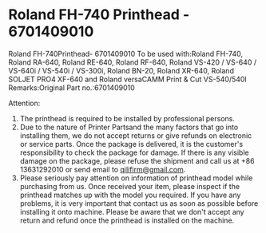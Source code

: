 # Roland FH-740 Printhead - 6701409010

Roland FH-740Printhead- 6701409010
To be used with:Roland FH-740, Roland RA-640, Roland RE-640, Roland RF-640, Roland VS-420 / VS-640 / VS-640i / VS-540i / VS-300i, Roland BN-20, Roland XR-640, Roland SOLJET PRO4 XF-640 and Roland versaCAMM Print & Cut VS-540/540I
Remarks:Original
Part no.:6701409010

Attention:
1. The printhead is required to be installed by professional persons.
2. Due to the nature of Printer Partsand the many factors that go into installing them, we do not accept returns or give refunds on electronic or service parts. Once the package is delivered, it is the customer's responsibility to check the package for damage. If there is any visible damage on the package, please refuse the shipment and call us at +86 13631292010 or send email to qilifirm@gmail.com.
3. Please seriously pay attention on information of printhead model while purchasing from us. Once received your item, please inspect if the printhead matches up with the model you required. If you have any problems, it is very important that contact us as soon as possible before installing it onto machine. Please be aware that we don't accept any return and refund once the printhead is installed on the machine.

